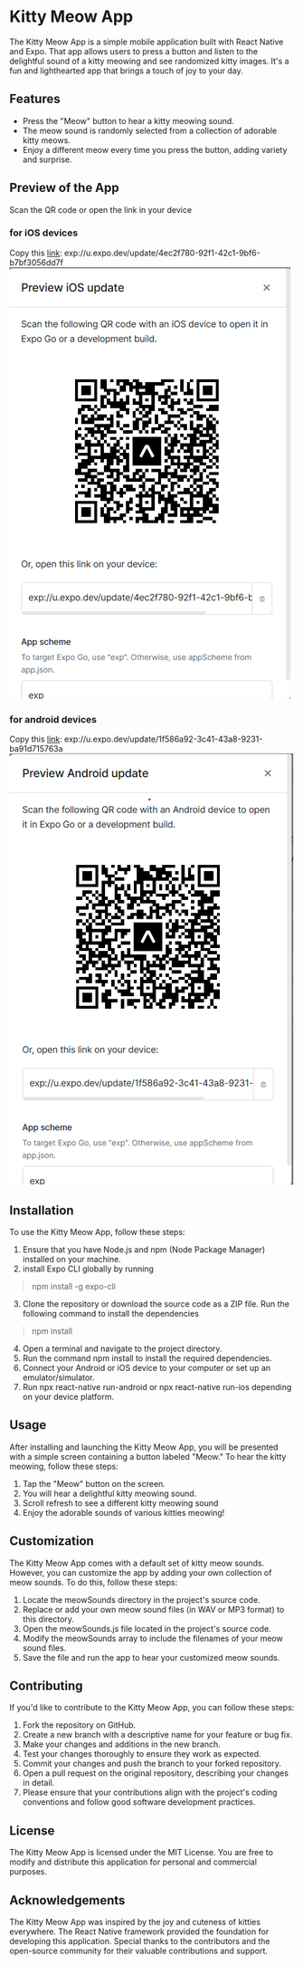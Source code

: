 # Kitty Meow App

The Kitty Meow App is a simple mobile application built with React Native and Expo. That app allows users to press a button and listen to the delightful sound of a kitty meowing and see randomized kitty images. It's a fun and lighthearted app that brings a touch of joy to your day.

## Features

- Press the "Meow" button to hear a kitty meowing sound.
- The meow sound is randomly selected from a collection of adorable kitty meows.
- Enjoy a different meow every time you press the button, adding variety and surprise.

## Preview of the App

Scan the QR code or open the link in your device

### for iOS devices

Copy this [link](exp://u.expo.dev/update/4ec2f780-92f1-42c1-9bf6-b7bf3056dd7f): exp://u.expo.dev/update/4ec2f780-92f1-42c1-9bf6-b7bf3056dd7f
![QR code for iOS devices](docs/ios-publish.png)

### for android devices

Copy this [link](exp://u.expo.dev/update/1f586a92-3c41-43a8-9231-ba91d715763a): exp://u.expo.dev/update/1f586a92-3c41-43a8-9231-ba91d715763a
![QR code for iOS devices](docs/android-publish.png)

## Installation

To use the Kitty Meow App, follow these steps:

1. Ensure that you have Node.js and npm (Node Package Manager) installed on your machine.
2. install Expo CLI globally by running 

> npm install -g expo-cli

3. Clone the repository or download the source code as a ZIP file. Run the following command to install the dependencies

> npm install

4. Open a terminal and navigate to the project directory.
5. Run the command npm install to install the required dependencies.
6. Connect your Android or iOS device to your computer or set up an emulator/simulator.
7. Run npx react-native run-android or npx react-native run-ios depending on your device platform.

## Usage

After installing and launching the Kitty Meow App, you will be presented with a simple screen containing a button labeled "Meow." To hear the kitty meowing, follow these steps:

1. Tap the "Meow" button on the screen.
2. You will hear a delightful kitty meowing sound.
3. Scroll refresh to see a different kitty meowing sound
4. Enjoy the adorable sounds of various kitties meowing!

## Customization

The Kitty Meow App comes with a default set of kitty meow sounds. However, you can customize the app by adding your own collection of meow sounds. To do this, follow these steps:

1. Locate the meowSounds directory in the project's source code.
2. Replace or add your own meow sound files (in WAV or MP3 format) to this directory.
3. Open the meowSounds.js file located in the project's source code.
4. Modify the meowSounds array to include the filenames of your meow sound files.
5. Save the file and run the app to hear your customized meow sounds.

## Contributing

If you'd like to contribute to the Kitty Meow App, you can follow these steps:

1. Fork the repository on GitHub.
2. Create a new branch with a descriptive name for your feature or bug fix.
3. Make your changes and additions in the new branch.
4. Test your changes thoroughly to ensure they work as expected.
5. Commit your changes and push the branch to your forked repository.
6. Open a pull request on the original repository, describing your changes in detail.
7. Please ensure that your contributions align with the project's coding conventions and follow good software development practices.

## License

The Kitty Meow App is licensed under the MIT License. You are free to modify and distribute this application for personal and commercial purposes.

## Acknowledgements

The Kitty Meow App was inspired by the joy and cuteness of kitties everywhere.
The React Native framework provided the foundation for developing this application.
Special thanks to the contributors and the open-source community for their valuable contributions and support.
